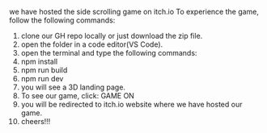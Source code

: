 we have hosted the side scrolling game on itch.io
To experience the game, follow the following commands:

1. clone our GH repo locally or just download the zip file.
2. open the folder in a code editor(VS Code).
3. open the terminal and type the following commands:
4. npm install
5. npm run build
6. npm run dev
7. you will see a 3D landing page.
8. To see our game, click: GAME ON
9. you will be redirected to itch.io website where we have hosted our game.
10. cheers!!!
